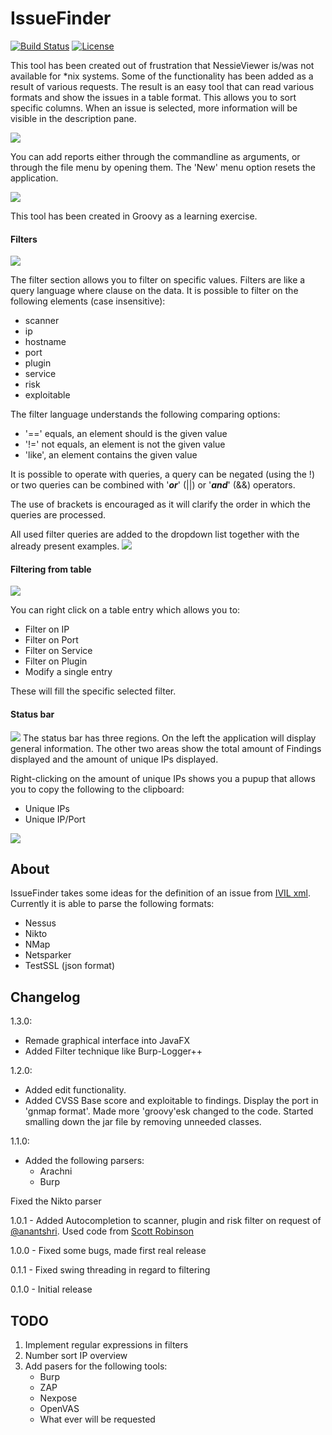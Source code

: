 # IssueFinder
[![Build Status](https://travis-ci.org/vdbaan/IssueFinder.svg?branch=master)](https://travis-ci.org/vdbaan/IssueFinder)
[![License](https://img.shields.io/badge/license-AGPL-brightgreen.svg)](https://github.com/vdbaan/IssueFinder/blob/master/LICENSE)

This tool has been created out of frustration that NessieViewer is/was not available for *nix systems. 
Some of the functionality has been added as a result of various requests. 
The result is an easy tool that can read various formats and show the issues in a table format. This allows you to
sort specific columns. When an issue is selected, more information will be visible in the description pane.

![](https://raw.githubusercontent.com/vdbaan/IssueFinder/master/wiki/images/FX-Issue-Finder.png)

You can add reports either through the commandline as arguments, or through the file menu by opening them.
The 'New' menu option resets the application.

![](https://raw.githubusercontent.com/vdbaan/IssueFinder/master/wiki/images/FX-File-Menu.png)

This tool has been created in Groovy as a learning exercise.  


#### Filters
![](https://raw.githubusercontent.com/vdbaan/IssueFinder/master/wiki/images/FX-Filter.png)

The filter section allows you to filter on specific values. Filters are like a query language where clause on the data. 
It is possible to filter on the following elements (case insensitive):
- scanner
- ip
- hostname
- port
- plugin
- service
- risk
- exploitable

The filter language understands the following comparing options:

- '==' equals, an element should is the given value
- '!=' not equals, an element is not the given value
- 'like', an element contains the given value

It is possible to operate with queries, a query can be negated (using the !) or two queries can be combined with 
'***or***' (||) or '***and***' (&&) operators.

The use of brackets is encouraged as it will clarify the order in which the queries are processed.

All used filter queries are added to the dropdown list together with the already present examples.
![](https://raw.githubusercontent.com/vdbaan/IssueFinder/master/wiki/images/FX-Filter-examples.png)

#### Filtering from table
![](https://raw.githubusercontent.com/vdbaan/IssueFinder/master/wiki/images/FX-Table-Menu.png)

You can right click on a table entry which allows you to:
- Filter on IP
- Filter on Port
- Filter on Service
- Filter on Plugin
- Modify a single entry

These will fill the specific selected filter.

#### Status bar
![](https://raw.githubusercontent.com/vdbaan/IssueFinder/master/wiki/images/FX-Status.png)
The status bar has three regions. On the left the application will display general information. The other two areas show
the total amount of Findings displayed and the amount of unique IPs displayed. 


Right-clicking on the amount of unique IPs shows you a pupup that allows you to copy the following to the clipboard:
- Unique IPs
- Unique IP/Port

![](https://raw.githubusercontent.com/vdbaan/IssueFinder/master/wiki/images/FX-ports.png)


## About
IssueFinder takes some ideas for the definition of an issue from [IVIL xml](https://github.com/seccubus/ivil). 
Currently it is able to parse the following formats:
  - Nessus
  - Nikto
  - NMap
  - Netsparker
  - TestSSL (json format)

## Changelog
1.3.0:
 - Remade graphical interface into JavaFX
 - Added Filter technique like Burp-Logger++

1.2.0:
 - Added edit functionality.
 - Added CVSS Base score and exploitable to findings. Display the port in 'gnmap format'. Made more 'groovy'esk changed to the code.
 Started smalling down the jar file by removing unneeded classes.


1.1.0:
 - Added the following parsers:
   - Arachni
   - Burp

Fixed the Nikto parser

1.0.1 - Added Autocompletion to scanner, plugin and risk filter on request of [@anantshri](https://twitter.com/anantshri). Used code from [Scott Robinson](http://stackabuse.com/example-adding-autocomplete-to-jtextfield/)

1.0.0 - Fixed some bugs, made first real release

0.1.1 - Fixed swing threading in regard to filtering

0.1.0 - Initial release

## TODO
1. Implement regular expressions in filters
1. Number sort IP overview
1. Add pasers for the following tools:
   - Burp
   - ZAP
   - Nexpose
   - OpenVAS
   - What ever will be requested
